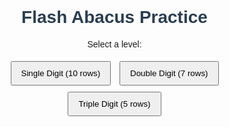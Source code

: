 <!DOCTYPE html>
<html>
<head>
  <title>Abacus Mental Math Practice</title>
  <style>
    body { font-family: Arial, sans-serif; text-align: center; margin: 30px; }
    h1 { color: #2c3e50; }
    button { margin: 5px; padding: 10px 15px; }
    .problem { 
      font-size: 1.5em; 
      line-height: 1.8em; 
      white-space: pre; 
      text-align: right; /* Align numbers to the right */
      display: inline-block; 
      min-width: 80px; /* Ensure enough space for triple digits */
    }
    input { padding: 8px; font-size: 1em; width: 150px; }
  </style>
</head>
<body>
  <h1>Flash Abacus Practice</h1>
  <p>Select a level:</p>
  <button onclick="startGame('single')">Single Digit (10 rows)</button>
  <button onclick="startGame('double')">Double Digit (7 rows)</button>
  <button onclick="startGame('triple')">Triple Digit (5 rows)</button>
  
  <div id="game" style="margin-top: 20px;"></div>

  <script>
    let answer = 0;

    function startGame(level) {
      let rows, min, max;
      if (level === 'single') { rows = 10; min = 1; max = 9; }
      if (level === 'double') { rows = 7; min = 10; max = 99; }
      if (level === 'triple') { rows = 5; min = 100; max = 999; }

      let numbers = [];
      let total = -1;

      while (total <= 0) {
        numbers = [];

        for (let i = 1; i <= rows; i++) {
          let num = Math.floor(Math.random() * (max - min + 1)) + min;

          if (i === 1) {
            // First number always positive
          } else if (i === 4) {
            num = -num; // Row 4 always negative
          } else {
            if (Math.random() > 0.5) num = -num; // random +/- for others
          }

          numbers.push(num);
        }

        total = numbers.reduce((a, b) => a + b, 0);
      }

      answer = total;

      let display = numbers.map(n => n.toString()).join("\n");
      document.getElementById("game").innerHTML = `
        <div class="problem">${display}</div><br><br>
        <input type="number" id="userAnswer" placeholder="Your answer">
        <button onclick="checkAnswer()">Check</button>
        <p id="result"></p>
      `;
    }

    function checkAnswer() {
      let userVal = parseInt(document.getElementById("userAnswer").value);
      let resultEl = document.getElementById("result");
      if (userVal === answer) {
        resultEl.innerHTML = "<b style='color:green'>Correct! 🎉</b>";
      } else {
        resultEl.innerHTML = "<b style='color:red'>Wrong. Correct answer is " + answer + ".</b>";
      }
    }
  </script>
</body>
</html>

